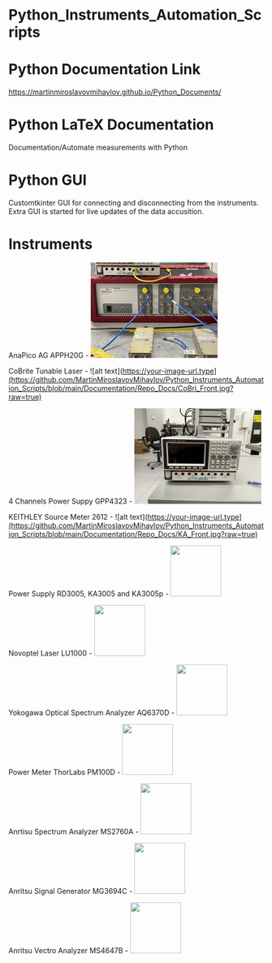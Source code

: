 # Python_Instruments_Automation_Scripts

# Python Documentation Link

https://martinmiroslavovmihaylov.github.io/Python_Documents/

# Python LaTeX Documentation

Documentation/Automate measurements with Python

# Python GUI 

Customtkinter GUI for connecting and disconnecting from the instruments.
Extra GUI is started for live updates of the data accusition.

# Instruments

AnaPico AG APPH20G 
	- ![alt text](https://github.com/MartinMiroslavovMihaylov/Python_Instruments_Automation_Scripts/blob/main/Documentation/Repo_Docs/APP_Front.jpg?raw=true)


CoBrite Tunable Laser
	- ![alt text](https://your-image-url.type](https://github.com/MartinMiroslavovMihaylov/Python_Instruments_Automation_Scripts/blob/main/Documentation/Repo_Docs/CoBri_Front.jpg?raw=true)
	
	
4 Channels Power Suppy GPP4323
	- ![alt text](https://github.com/MartinMiroslavovMihaylov/Python_Instruments_Automation_Scripts/blob/main/Documentation/Repo_Docs/GPP_Front.jpg?raw=true)


KEITHLEY Source Meter 2612
	- ![alt text](https://your-image-url.type](https://github.com/MartinMiroslavovMihaylov/Python_Instruments_Automation_Scripts/blob/main/Documentation/Repo_Docs/KA_Front.jpg?raw=true)


Power Supply RD3005, KA3005 and KA3005p
	- <img src="[https://your-image-url.type](https://github.com/MartinMiroslavovMihaylov/Python_Instruments_Automation_Scripts/blob/main/Documentation/Repo_Docs/KP_Front.jpg)" width="100" height="100">


Novoptel Laser LU1000
	- <img src="[https://your-image-url.type](https://github.com/MartinMiroslavovMihaylov/Python_Instruments_Automation_Scripts/blob/main/Documentation/Repo_Docs/LU_Front.jpg)" width="100" height="100">


Yokogawa Optical Spectrum Analyzer AQ6370D
	- <img src="[https://your-image-url.type](https://github.com/MartinMiroslavovMihaylov/Python_Instruments_Automation_Scripts/blob/main/Documentation/Repo_Docs/OSA_Front.jpg)" width="100" height="100">


Power Meter ThorLabs PM100D
	- <img src="[https://your-image-url.type](https://github.com/MartinMiroslavovMihaylov/Python_Instruments_Automation_Scripts/blob/main/Documentation/Repo_Docs/PM_Front.jpg)" width="100" height="100">


Anrtisu Spectrum Analyzer MS2760A
	- <img src="[https://your-image-url.type](https://github.com/MartinMiroslavovMihaylov/Python_Instruments_Automation_Scripts/blob/main/Documentation/Repo_Docs/SA_Front.jpg)" width="100" height="100">


Anritsu Signal Generator MG3694C
	- <img src="[https://your-image-url.type](https://github.com/MartinMiroslavovMihaylov/Python_Instruments_Automation_Scripts/blob/main/Documentation/Repo_Docs/SG_Front.jpg)" width="100" height="100">


Anritsu Vectro Analyzer MS4647B
	- <img src="[https://your-image-url.type](https://github.com/MartinMiroslavovMihaylov/Python_Instruments_Automation_Scripts/blob/main/Documentation/Repo_Docs/VNA_Front.jpg)" width="100" height="100">

